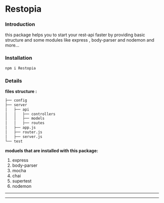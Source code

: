 
# Restopia
### Introduction

this package helps you to start your rest-api faster by providing basic structure and some modules like express , body-parser and nodemon and more...


### Installation

```javascript
npm i Restopia
```
### Details
__files structure :__
```bash
├── config
├── server
│   ├── api
│   │   ├── controllers
│   │   ├── models
│   │   ├── routes
│   ├── app.js
│   ├── router.js
│   ├── server.js
└── test
```

__moduels that are installed with this package:__

1. express
1. body-parser
1. mocha
1. chai
1. supertest
1. nodemon


___
---